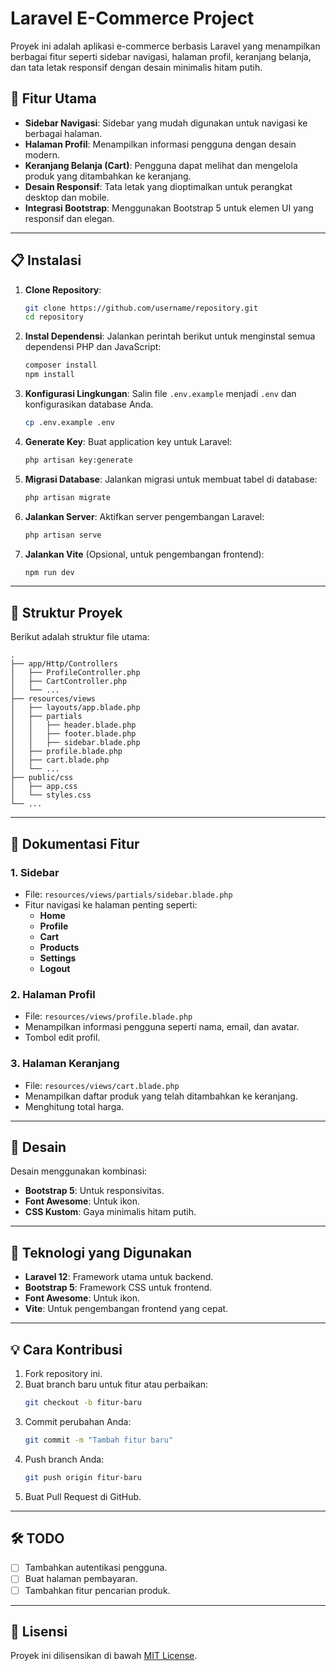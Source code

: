 # Laravel E-Commerce Project

Proyek ini adalah aplikasi e-commerce berbasis Laravel yang menampilkan berbagai fitur seperti sidebar navigasi, halaman profil, keranjang belanja, dan tata letak responsif dengan desain minimalis hitam putih.

## 🚀 Fitur Utama
- **Sidebar Navigasi**: Sidebar yang mudah digunakan untuk navigasi ke berbagai halaman.
- **Halaman Profil**: Menampilkan informasi pengguna dengan desain modern.
- **Keranjang Belanja (Cart)**: Pengguna dapat melihat dan mengelola produk yang ditambahkan ke keranjang.
- **Desain Responsif**: Tata letak yang dioptimalkan untuk perangkat desktop dan mobile.
- **Integrasi Bootstrap**: Menggunakan Bootstrap 5 untuk elemen UI yang responsif dan elegan.

---

## 📋 Instalasi

1. **Clone Repository**:
   ```bash
   git clone https://github.com/username/repository.git
   cd repository
   ```

2. **Instal Dependensi**:
   Jalankan perintah berikut untuk menginstal semua dependensi PHP dan JavaScript:
   ```bash
   composer install
   npm install
   ```

3. **Konfigurasi Lingkungan**:
   Salin file `.env.example` menjadi `.env` dan konfigurasikan database Anda.
   ```bash
   cp .env.example .env
   ```

4. **Generate Key**:
   Buat application key untuk Laravel:
   ```bash
   php artisan key:generate
   ```

5. **Migrasi Database**:
   Jalankan migrasi untuk membuat tabel di database:
   ```bash
   php artisan migrate
   ```

6. **Jalankan Server**:
   Aktifkan server pengembangan Laravel:
   ```bash
   php artisan serve
   ```

7. **Jalankan Vite** (Opsional, untuk pengembangan frontend):
   ```bash
   npm run dev
   ```

---

## 📂 Struktur Proyek
Berikut adalah struktur file utama:
```
.
├── app/Http/Controllers
│   ├── ProfileController.php
│   ├── CartController.php
│   └── ...
├── resources/views
│   ├── layouts/app.blade.php
│   ├── partials
│   │   ├── header.blade.php
│   │   ├── footer.blade.php
│   │   ├── sidebar.blade.php
│   ├── profile.blade.php
│   ├── cart.blade.php
│   └── ...
├── public/css
│   ├── app.css
│   └── styles.css
└── ...
```

---

## 📑 Dokumentasi Fitur

### 1. **Sidebar**
- File: `resources/views/partials/sidebar.blade.php`
- Fitur navigasi ke halaman penting seperti:
  - **Home**
  - **Profile**
  - **Cart**
  - **Products**
  - **Settings**
  - **Logout**

### 2. **Halaman Profil**
- File: `resources/views/profile.blade.php`
- Menampilkan informasi pengguna seperti nama, email, dan avatar.
- Tombol edit profil.

### 3. **Halaman Keranjang**
- File: `resources/views/cart.blade.php`
- Menampilkan daftar produk yang telah ditambahkan ke keranjang.
- Menghitung total harga.

---

## 🎨 Desain
Desain menggunakan kombinasi:
- **Bootstrap 5**: Untuk responsivitas.
- **Font Awesome**: Untuk ikon.
- **CSS Kustom**: Gaya minimalis hitam putih.

---

## 🔧 Teknologi yang Digunakan
- **Laravel 12**: Framework utama untuk backend.
- **Bootstrap 5**: Framework CSS untuk frontend.
- **Font Awesome**: Untuk ikon.
- **Vite**: Untuk pengembangan frontend yang cepat.

---

## 💡 Cara Kontribusi
1. Fork repository ini.
2. Buat branch baru untuk fitur atau perbaikan:
   ```bash
   git checkout -b fitur-baru
   ```
3. Commit perubahan Anda:
   ```bash
   git commit -m "Tambah fitur baru"
   ```
4. Push branch Anda:
   ```bash
   git push origin fitur-baru
   ```
5. Buat Pull Request di GitHub.

---

## 🛠 TODO
- [ ] Tambahkan autentikasi pengguna.
- [ ] Buat halaman pembayaran.
- [ ] Tambahkan fitur pencarian produk.

---

## 📄 Lisensi
Proyek ini dilisensikan di bawah [MIT License](LICENSE).
